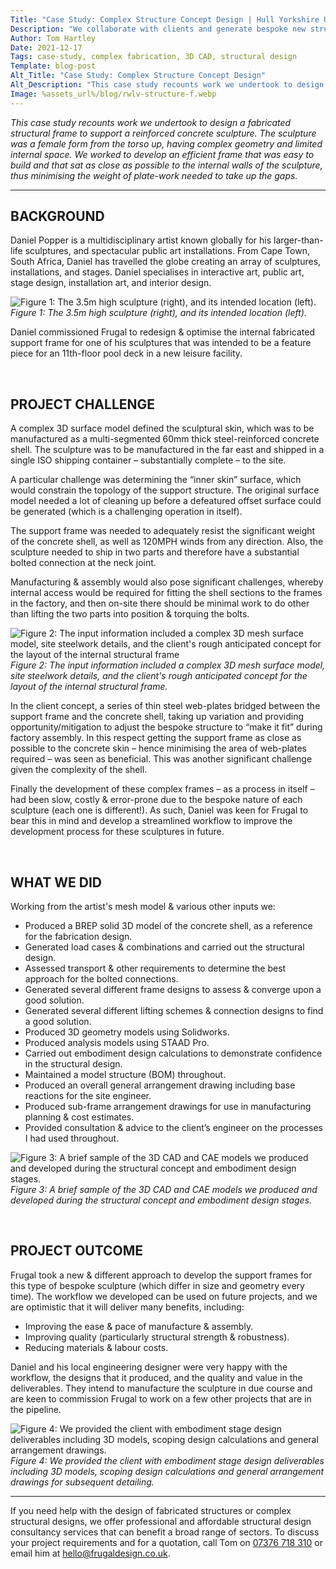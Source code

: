 ```yaml
---
Title: "Case Study: Complex Structure Concept Design | Hull Yorkshire UK"
Description: "We collaborate with clients and generate bespoke new structural engineering designs to fit unusual requirements, constraints & complex geometry."
Author: Tom Hartley
Date: 2021-12-17
Tags: case-study, complex fabrication, 3D CAD, structural design
Template: blog-post
Alt_Title: "Case Study: Complex Structure Concept Design"
Alt_Description: "This case study recounts work we undertook to design a fabricated structural frame to support a reinforced concrete sculpture. The sculpture was a female form from the torso up, having complex geometry and limited internal space. We worked to develop an efficient frame that was easy to build and that sat as close as possible to the internal walls of the sculpture, thus minimising the weight of plate-work needed to take up the gaps."
Image: %assets_url%/blog/rwlv-structure-f.webp
---
```


*This case study recounts work we undertook to design a fabricated structural frame to support a reinforced concrete sculpture. The sculpture was a female form from the torso up, having complex geometry and limited internal space. We worked to develop an efficient frame that was easy to build and that sat as close as possible to the internal walls of the sculpture, thus minimising the weight of plate-work needed to take up the gaps.*

---

## BACKGROUND

Daniel Popper is a multidisciplinary artist known globally for his larger-than-life sculptures, and spectacular public art installations. From Cape Town, South Africa, Daniel has travelled the globe creating an array of sculptures, installations, and stages. Daniel specialises in interactive art, public art, stage design, installation art, and interior design.

 ![Figure 1: The 3.5m high sculpture (right), and its intended location (left).](%assets_url%/blog/rwlv-structure-fig1.webp)
*Figure 1: The 3.5m high sculpture (right), and its intended location (left).*

Daniel commissioned Frugal to redesign & optimise the internal fabricated support frame for one of his sculptures that was intended to be a feature piece for an 11th-floor pool deck in a new leisure facility.

<br>

## PROJECT CHALLENGE

A complex 3D surface model defined the sculptural skin, which was to be manufactured as a multi-segmented 60mm thick steel-reinforced concrete shell. The sculpture was to be manufactured in the far east and shipped in a single ISO shipping container – substantially complete – to the site.

A particular challenge was determining the “inner skin” surface, which would constrain the topology of the support structure. The original surface model needed a lot of cleaning up before a defeatured offset surface could be generated (which is a challenging operation in itself).

The support frame was needed to adequately resist the significant weight of the concrete shell, as well as 120MPH winds from any direction. Also, the sculpture needed to ship in two parts and therefore have a substantial bolted connection at the neck joint.

Manufacturing & assembly would also pose significant challenges, whereby internal access would be required for fitting the shell sections to the frames in the factory, and then on-site there should be minimal work to do other than lifting the two parts into position & torquing the bolts.

 ![Figure 2: The input information included a complex 3D mesh surface model, site steelwork details, and the client's rough anticipated concept for the layout of the internal structural frame](%assets_url%/blog/rwlv-structure-fig2.webp)
*Figure 2: The input information included a complex 3D mesh surface model, site steelwork details, and the client's rough anticipated concept for the layout of the internal structural frame.*

In the client concept, a series of thin steel web-plates bridged between the support frame and the concrete shell, taking up variation and providing opportunity/mitigation to adjust the bespoke structure to “make it fit” during factory assembly. In this respect getting the support frame as close as possible to the concrete skin – hence minimising the area of web-plates required – was seen as beneficial. This was another significant challenge given the complexity of the shell.

Finally the development of these complex frames – as a process in itself – had been slow, costly & error-prone due to the bespoke nature of each sculpture (each one is different!). As such, Daniel was keen for Frugal to bear this in mind and develop a streamlined workflow to improve the development process for these sculptures in future.

<br>

## WHAT WE DID

Working from the artist's mesh model & various other inputs we:

* Produced a BREP solid 3D model of the concrete shell, as a reference for the fabrication design.
* Generated load cases & combinations and carried out the structural design.
* Assessed transport & other requirements to determine the best approach for the bolted connections.
* Generated several different frame designs to assess & converge upon a good solution.
* Generated several different lifting schemes & connection designs to find a good solution.
* Produced 3D geometry models using Solidworks.
* Produced analysis models using STAAD Pro.
* Carried out embodiment design calculations to demonstrate confidence in the structural design.
* Maintained a model structure (BOM) throughout.
* Produced an overall general arrangement drawing including base reactions for the site engineer.
* Produced sub-frame arrangement drawings for use in manufacturing planning & cost estimates.
* Provided consultation & advice to the client’s engineer on the processes I had used throughout.

 ![Figure 3: A brief sample of the 3D CAD and CAE models we produced and developed during the structural concept and embodiment design stages.](%assets_url%/blog/rwlv-structure-fig3.webp)
*Figure 3: A brief sample of the 3D CAD and CAE models we produced and developed during the structural concept and embodiment design stages.*

<br>

## PROJECT OUTCOME

Frugal took a new & different approach to develop the support frames for this type of bespoke sculpture (which differ in size and geometry every time). The workflow we developed can be used on future projects, and we are optimistic that it will deliver many benefits, including:

* Improving the ease & pace of manufacture & assembly.
* Improving quality (particularly structural strength & robustness).
* Reducing materials & labour costs.

Daniel and his local engineering designer were very happy with the workflow, the designs that it produced, and the quality and value in the deliverables. They intend to manufacture the sculpture in due course and are keen to commission Frugal to work on a few other projects that are in the pipeline.

 ![Figure 4: We provided the client with embodiment stage design deliverables including 3D models, scoping design calculations and general arrangement drawings.](%assets_url%/blog/rwlv-structure-fig4.webp)
*Figure 4: We provided the client with embodiment stage design deliverables including 3D models, scoping design calculations and general arrangement drawings for subsequent detailing.*

---
<p>If you need help with the design of fabricated structures or complex structural designs, we offer professional and affordable structural design consultancy services that can benefit a broad range of sectors. To discuss your project requirements and for a quotation, call Tom on <a href="tel:+44(0)7376718310">07376 718 310</a> or email him at <a href="mailto:hello@frugaldesign.co.uk">hello@frugaldesign.co.uk</a>.</p>